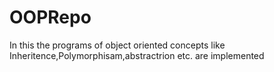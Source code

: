 # OOPRepo
In this the programs of object oriented concepts like Inheritence,Polymorphisam,abstractrion etc. are implemented
